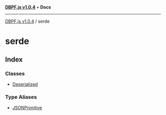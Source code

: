 [**DBPF.js v1.0.4**](../README.md) • **Docs**

***

[DBPF.js v1.0.4](../README.md) / serde

# serde

## Index

### Classes

- [Deserialized](classes/Deserialized.md)

### Type Aliases

- [JSONPrimitive](type-aliases/JSONPrimitive.md)
